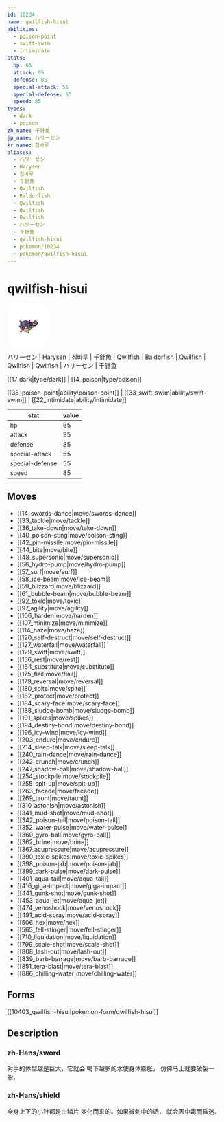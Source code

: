 ```yaml
---
id: 10234
name: qwilfish-hisui
abilities:
  - poison-point
  - swift-swim
  - intimidate
stats:
  hp: 65
  attack: 95
  defense: 85
  special-attack: 55
  special-defense: 55
  speed: 85
types:
  - dark
  - poison
zh_name: 千针鱼
jp_name: ハリーセン
kr_name: 침바루
aliases:
  - ハリーセン
  - Harysen
  - 침바루
  - 千針魚
  - Qwilfish
  - Baldorfish
  - Qwilfish
  - Qwilfish
  - Qwilfish
  - ハリーセン
  - 千针鱼
  - qwilfish-hisui
  - pokemon/10234
  - pokemon/qwilfish-hisui
---
```

# qwilfish-hisui

![](https://raw.githubusercontent.com/PokeAPI/sprites/master/sprites/pokemon/10234.png)

ハリーセン | Harysen | 침바루 | 千針魚 | Qwilfish | Baldorfish | Qwilfish | Qwilfish | Qwilfish | ハリーセン | 千针鱼

[[17_dark|type/dark]] | [[4_poison|type/poison]]

[[38_poison-point|ability/poison-point]] | [[33_swift-swim|ability/swift-swim]] | [[22_intimidate|ability/intimidate]]

|stat|value|
|---|---|
|hp|65|
|attack|95|
|defense|85|
|special-attack|55|
|special-defense|55|
|speed|85|


## Moves

- [[14_swords-dance|move/swords-dance]]
- [[33_tackle|move/tackle]]
- [[36_take-down|move/take-down]]
- [[40_poison-sting|move/poison-sting]]
- [[42_pin-missile|move/pin-missile]]
- [[44_bite|move/bite]]
- [[48_supersonic|move/supersonic]]
- [[56_hydro-pump|move/hydro-pump]]
- [[57_surf|move/surf]]
- [[58_ice-beam|move/ice-beam]]
- [[59_blizzard|move/blizzard]]
- [[61_bubble-beam|move/bubble-beam]]
- [[92_toxic|move/toxic]]
- [[97_agility|move/agility]]
- [[106_harden|move/harden]]
- [[107_minimize|move/minimize]]
- [[114_haze|move/haze]]
- [[120_self-destruct|move/self-destruct]]
- [[127_waterfall|move/waterfall]]
- [[129_swift|move/swift]]
- [[156_rest|move/rest]]
- [[164_substitute|move/substitute]]
- [[175_flail|move/flail]]
- [[179_reversal|move/reversal]]
- [[180_spite|move/spite]]
- [[182_protect|move/protect]]
- [[184_scary-face|move/scary-face]]
- [[188_sludge-bomb|move/sludge-bomb]]
- [[191_spikes|move/spikes]]
- [[194_destiny-bond|move/destiny-bond]]
- [[196_icy-wind|move/icy-wind]]
- [[203_endure|move/endure]]
- [[214_sleep-talk|move/sleep-talk]]
- [[240_rain-dance|move/rain-dance]]
- [[242_crunch|move/crunch]]
- [[247_shadow-ball|move/shadow-ball]]
- [[254_stockpile|move/stockpile]]
- [[255_spit-up|move/spit-up]]
- [[263_facade|move/facade]]
- [[269_taunt|move/taunt]]
- [[310_astonish|move/astonish]]
- [[341_mud-shot|move/mud-shot]]
- [[342_poison-tail|move/poison-tail]]
- [[352_water-pulse|move/water-pulse]]
- [[360_gyro-ball|move/gyro-ball]]
- [[362_brine|move/brine]]
- [[367_acupressure|move/acupressure]]
- [[390_toxic-spikes|move/toxic-spikes]]
- [[398_poison-jab|move/poison-jab]]
- [[399_dark-pulse|move/dark-pulse]]
- [[401_aqua-tail|move/aqua-tail]]
- [[416_giga-impact|move/giga-impact]]
- [[441_gunk-shot|move/gunk-shot]]
- [[453_aqua-jet|move/aqua-jet]]
- [[474_venoshock|move/venoshock]]
- [[491_acid-spray|move/acid-spray]]
- [[506_hex|move/hex]]
- [[565_fell-stinger|move/fell-stinger]]
- [[710_liquidation|move/liquidation]]
- [[799_scale-shot|move/scale-shot]]
- [[808_lash-out|move/lash-out]]
- [[839_barb-barrage|move/barb-barrage]]
- [[851_tera-blast|move/tera-blast]]
- [[886_chilling-water|move/chilling-water]]

## Forms



[[10403_qwilfish-hisui|pokemon-form/qwilfish-hisui]]

## Description

### zh-Hans/sword

对手的体型越是巨大，它就会
喝下越多的水使身体膨胀，
仿佛马上就要破裂一般。

### zh-Hans/shield

全身上下的小针都是由鳞片
变化而来的。如果被刺中的话，
就会因中毒而昏迷。

